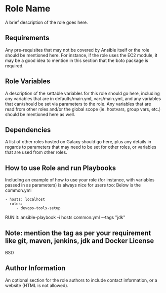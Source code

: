 Role Name
=========

A brief description of the role goes here.

Requirements
------------

Any pre-requisites that may not be covered by Ansible itself or the role should be mentioned here. For instance, if the role uses the EC2 module, it may be a good idea to mention in this section that the boto package is required.

Role Variables
--------------

A description of the settable variables for this role should go here, including any variables that are in defaults/main.yml, vars/main.yml, and any variables that can/should be set via parameters to the role. Any variables that are read from other roles and/or the global scope (ie. hostvars, group vars, etc.) should be mentioned here as well.

Dependencies
------------

A list of other roles hosted on Galaxy should go here, plus any details in regards to parameters that may need to be set for other roles, or variables that are used from other roles.

How to use Role and run Playbooks
----------------

Including an example of how to use your role (for instance, with variables passed in as parameters) is always nice for users too: 
Below is the common.yml 

    - hosts: localhost
      roles:
         - devops-tools-setup


 RUN it: ansible-playbook -i hosts common.yml --tags "jdk"

Note: mention the tag as per your requirement like git, maven, jenkins, jdk and Docker
License
-------

BSD

Author Information
------------------

An optional section for the role authors to include contact information, or a website (HTML is not allowed).
